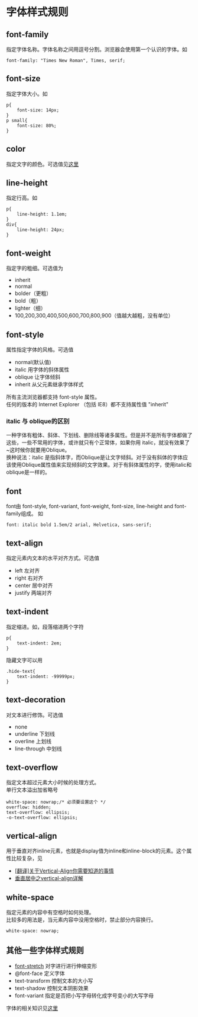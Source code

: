 # 字体样式规则
## font-family
指定字体名称。字体名称之间用逗号分割。浏览器会使用第一个认识的字体。如
```
font-family: "Times New Roman", Times, serif;
```

## font-size
指定字体大小。如
```
p{
	font-size: 14px;
}
p small{
	font-size: 80%;
}
```

## color
指定文字的颜色。可选值见[这里](color.md)


## line-height
指定行高。如
```
p{
	line-height: 1.1em;
}
div{
	line-height: 24px;
}
```

## font-weight
指定字的粗细。可选值为
* inherit
* normal
* bolder（更粗）
* bold（粗）
* lighter（细）
* 100,200,300,400,500,600,700,800,900（值越大越粗，没有单位）

## font-style
属性指定字体的风格。可选值
* normal(默认值)
* italic 用字体的斜体属性
* oblique 让字体倾斜
* inherit 从父元素继承字体样式

所有主流浏览器都支持 font-style 属性。    
任何的版本的 Internet Explorer （包括 IE8）都不支持属性值 "inherit"

### italic 与 oblique的区别
一种字体有粗体、斜体、下划线、删除线等诸多属性。但是并不是所有字体都做了这些，一些不常用的字体，或许就只有个正常体，如果你用 italic，就没有效果了~这时候你就要用Oblique。    
换种说法：italic 是指斜体字，而Oblique是让文字倾斜。对于没有斜体的字体应该使用Oblique属性值来实现倾斜的文字效果。对于有斜体属性的字，使用italic和oblique是一样的。

## font
font由 font-style, font-variant, font-weight, font-size, line-height and font-family组成。
如
```
font: italic bold 1.5em/2 arial, Helvetica, sans-serif;
```

## text-align
指定元素内文本的水平对齐方式。可选值
* left 左对齐
* right 右对齐
* center 居中对齐
* justify 两端对齐

## text-indent
指定缩进。如，段落缩进两个字符
```
p{
	text-indent: 2em;
}
```
隐藏文字可以用
```
.hide-text{
	text-indent: -99999px;
}
```

## text-decoration
对文本进行修饰。可选值
* none
* underline 下划线
* overline 上划线
* line-through 中划线


## text-overflow
指定文本超过元素大小时候的处理方式。    
单行文本溢出加省略号
```
white-space: nowrap;/* 必须要设置这个 */
overflow: hidden;
text-overflow: ellipsis;
-o-text-overflow: ellipsis;
```

## vertical-align
用于垂直对齐inline元素，也就是display值为inline和inline-block的元素。这个属性比较复杂，见
* [[翻译]关于Vertical-Align你需要知道的事情](http://segmentfault.com/a/1190000002668492)
* [垂直居中之vertical-align详解](http://lingyu.wang/2014/04/13/vertical-align/)

## white-space
指定元素的内容中有空格时如何处理。    
比较多的用法是，当元素内容中没用空格时，禁止部分内容换行。
```
white-space: nowrap;
```

## 其他一些字体样式规则
* [font-stretch](https://developer.mozilla.org/en-US/docs/Web/CSS/font-stretch) 对字进行进行伸缩变形
* @font-face 定义字体
* text-transform 控制文本的大小写
* text-shadow 控制文本阴影效果
* font-variant 指定是否把小写字母转化成字号变小的大写字母

字体的相关知识见[这里](README.md)